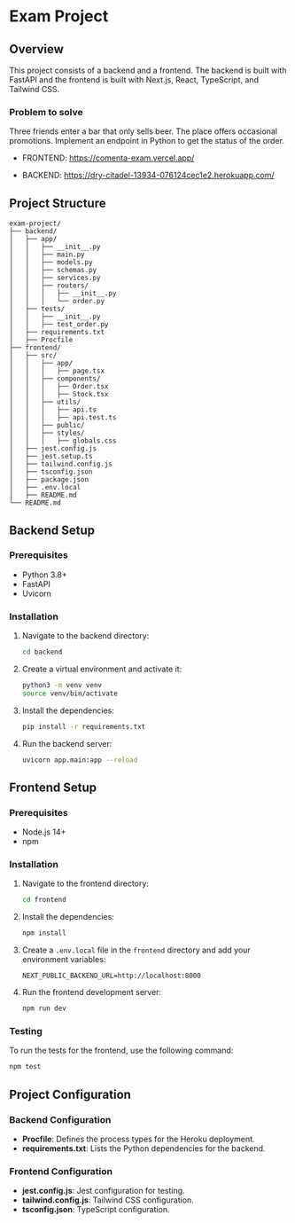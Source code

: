 
# Exam Project

## Overview

This project consists of a backend and a frontend. The backend is built with FastAPI and the frontend is built with Next.js, React, TypeScript, and Tailwind CSS.

### Problem to solve
Three friends enter a bar that only sells beer. The place offers occasional promotions.
Implement an endpoint in Python to get the status of the order.

* FRONTEND: https://comenta-exam.vercel.app/

* BACKEND: https://dry-citadel-13934-076124cec1e2.herokuapp.com/


## Project Structure

```
exam-project/
├── backend/
│   ├── app/
│   │   ├── __init__.py
│   │   ├── main.py
│   │   ├── models.py
│   │   ├── schemas.py
│   │   ├── services.py
│   │   ├── routers/
│   │   │   ├── __init__.py
│   │   │   └── order.py
│   ├── tests/
│   │   ├── __init__.py
│   │   ├── test_order.py
│   ├── requirements.txt
│   ├── Procfile
├── frontend/
│   ├── src/
│   │   ├── app/
│   │   │   ├── page.tsx
│   │   ├── components/
│   │   │   ├── Order.tsx
│   │   │   ├── Stock.tsx
│   │   ├── utils/
│   │   │   ├── api.ts
│   │   │   ├── api.test.ts
│   │   ├── public/
│   │   ├── styles/
│   │   │   ├── globals.css
│   ├── jest.config.js
│   ├── jest.setup.ts
│   ├── tailwind.config.js
│   ├── tsconfig.json
│   ├── package.json
│   ├── .env.local
│   ├── README.md
└── README.md
```

## Backend Setup

### Prerequisites

- Python 3.8+
- FastAPI
- Uvicorn

### Installation

1. Navigate to the backend directory:

   ```bash
   cd backend
   ```

2. Create a virtual environment and activate it:

   ```bash
   python3 -m venv venv
   source venv/bin/activate
   ```

3. Install the dependencies:

   ```bash
   pip install -r requirements.txt
   ```

4. Run the backend server:

   ```bash
   uvicorn app.main:app --reload
   ```

## Frontend Setup

### Prerequisites

- Node.js 14+
- npm

### Installation

1. Navigate to the frontend directory:

   ```bash
   cd frontend
   ```

2. Install the dependencies:

   ```bash
   npm install
   ```

3. Create a `.env.local` file in the `frontend` directory and add your environment variables:

   ```env
   NEXT_PUBLIC_BACKEND_URL=http://localhost:8000
   ```

4. Run the frontend development server:

   ```bash
   npm run dev
   ```

### Testing

To run the tests for the frontend, use the following command:

```bash
npm test
```

## Project Configuration

### Backend Configuration

- **Procfile**: Defines the process types for the Heroku deployment.
- **requirements.txt**: Lists the Python dependencies for the backend.

### Frontend Configuration

- **jest.config.js**: Jest configuration for testing.
- **tailwind.config.js**: Tailwind CSS configuration.
- **tsconfig.json**: TypeScript configuration.
